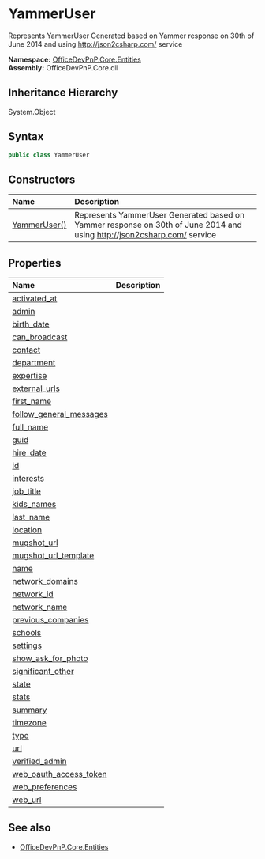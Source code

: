 # YammerUser
Represents YammerUser Generated based on Yammer response on 30th of June 2014 and using http://json2csharp.com/ service  

**Namespace:** [OfficeDevPnP.Core.Entities](OfficeDevPnP.Core.Entities.md)  
**Assembly:** OfficeDevPnP.Core.dll  
## Inheritance Hierarchy
System.Object  


## Syntax
```C#
public class YammerUser
```
## Constructors
|**Name**|**Description**|
|:-----|:-----|
| [YammerUser()](OfficeDevPnP.Core.Entities.YammerUser.ctor1.md) |  Represents YammerUser Generated based on Yammer response on 30th of June 2014 and using http://json2csharp.com/ service 
## Properties
|**Name**|**Description**|
|:-----|:-----|
| [activated_at](OfficeDevPnP.Core.Entities.YammerUser.activated_at.md) | 
| [admin](OfficeDevPnP.Core.Entities.YammerUser.admin.md) | 
| [birth_date](OfficeDevPnP.Core.Entities.YammerUser.birth_date.md) | 
| [can_broadcast](OfficeDevPnP.Core.Entities.YammerUser.can_broadcast.md) | 
| [contact](OfficeDevPnP.Core.Entities.YammerUser.contact.md) | 
| [department](OfficeDevPnP.Core.Entities.YammerUser.department.md) | 
| [expertise](OfficeDevPnP.Core.Entities.YammerUser.expertise.md) | 
| [external_urls](OfficeDevPnP.Core.Entities.YammerUser.external_urls.md) | 
| [first_name](OfficeDevPnP.Core.Entities.YammerUser.first_name.md) | 
| [follow_general_messages](OfficeDevPnP.Core.Entities.YammerUser.follow_general_messages.md) | 
| [full_name](OfficeDevPnP.Core.Entities.YammerUser.full_name.md) | 
| [guid](OfficeDevPnP.Core.Entities.YammerUser.guid.md) | 
| [hire_date](OfficeDevPnP.Core.Entities.YammerUser.hire_date.md) | 
| [id](OfficeDevPnP.Core.Entities.YammerUser.id.md) | 
| [interests](OfficeDevPnP.Core.Entities.YammerUser.interests.md) | 
| [job_title](OfficeDevPnP.Core.Entities.YammerUser.job_title.md) | 
| [kids_names](OfficeDevPnP.Core.Entities.YammerUser.kids_names.md) | 
| [last_name](OfficeDevPnP.Core.Entities.YammerUser.last_name.md) | 
| [location](OfficeDevPnP.Core.Entities.YammerUser.location.md) | 
| [mugshot_url](OfficeDevPnP.Core.Entities.YammerUser.mugshot_url.md) | 
| [mugshot_url_template](OfficeDevPnP.Core.Entities.YammerUser.mugshot_url_template.md) | 
| [name](OfficeDevPnP.Core.Entities.YammerUser.name.md) | 
| [network_domains](OfficeDevPnP.Core.Entities.YammerUser.network_domains.md) | 
| [network_id](OfficeDevPnP.Core.Entities.YammerUser.network_id.md) | 
| [network_name](OfficeDevPnP.Core.Entities.YammerUser.network_name.md) | 
| [previous_companies](OfficeDevPnP.Core.Entities.YammerUser.previous_companies.md) | 
| [schools](OfficeDevPnP.Core.Entities.YammerUser.schools.md) | 
| [settings](OfficeDevPnP.Core.Entities.YammerUser.settings.md) | 
| [show_ask_for_photo](OfficeDevPnP.Core.Entities.YammerUser.show_ask_for_photo.md) | 
| [significant_other](OfficeDevPnP.Core.Entities.YammerUser.significant_other.md) | 
| [state](OfficeDevPnP.Core.Entities.YammerUser.state.md) | 
| [stats](OfficeDevPnP.Core.Entities.YammerUser.stats.md) | 
| [summary](OfficeDevPnP.Core.Entities.YammerUser.summary.md) | 
| [timezone](OfficeDevPnP.Core.Entities.YammerUser.timezone.md) | 
| [type](OfficeDevPnP.Core.Entities.YammerUser.type.md) | 
| [url](OfficeDevPnP.Core.Entities.YammerUser.url.md) | 
| [verified_admin](OfficeDevPnP.Core.Entities.YammerUser.verified_admin.md) | 
| [web_oauth_access_token](OfficeDevPnP.Core.Entities.YammerUser.web_oauth_access_token.md) | 
| [web_preferences](OfficeDevPnP.Core.Entities.YammerUser.web_preferences.md) | 
| [web_url](OfficeDevPnP.Core.Entities.YammerUser.web_url.md) | 
## See also
- [OfficeDevPnP.Core.Entities](OfficeDevPnP.Core.Entities.md)
